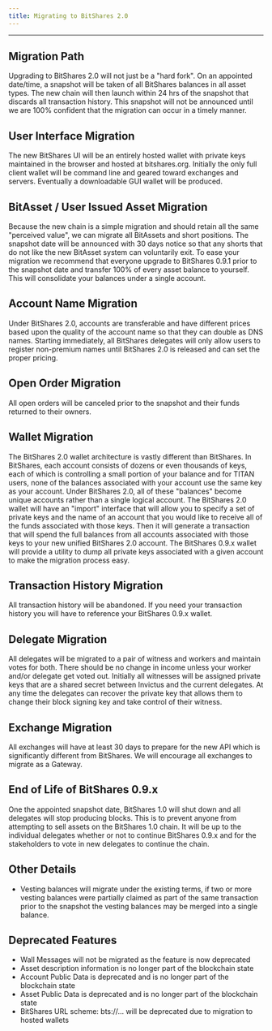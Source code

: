```yaml
---
title: Migrating to BitShares 2.0
---
```


--------

## Migration Path
<!--
(CryptoPrometheus: The first sentence was changed. For good PR, this sentence should not begin with the word "Unfortunately". Also, the "pitch fork" colloquialism, while perhaps it is cute, does not inspire confidence)
//-->
Upgrading to BitShares 2.0 will not just be a "hard fork". On an appointed date/time, a snapshot will be taken of all BitShares balances in all asset types.  The new chain will then launch within 24 hrs of the snapshot that discards all transaction history.  This snapshot will not be announced until we are 100% confident that the migration can occur in 
a timely manner.

## User Interface Migration
The new BitShares UI will be an entirely hosted wallet with private keys maintained in the browser and hosted at
bitshares.org.  Initially the only full client wallet will be command line and geared toward exchanges and servers.
Eventually a downloadable GUI wallet will be produced.

## BitAsset / User Issued Asset Migration
Because the new chain is a simple migration and should retain all the same "perceived value", we can migrate all
BitAssets and short positions.  The snapshot date will be announced with 30 days notice so that any shorts that do not
like the new BitAsset system can voluntarily exit.    To ease your migration we recommend that everyone upgrade to
BitShares 0.9.1 prior to the snapshot date and transfer 100% of every asset balance to yourself.  This will consolidate
your balances under a single account.

## Account Name Migration
Under BitShares 2.0, accounts are transferable and have different prices based upon the quality of the account name so that
they can double as DNS names.  Starting immediately, all BitShares delegates will only allow users to register non-premium names 
until BitShares 2.0 is released and can set the proper pricing.

## Open Order Migration
All open orders will be canceled prior to the snapshot and their funds returned to their owners.

## Wallet Migration
The BitShares 2.0 wallet architecture is vastly different than BitShares.  In BitShares, each account consists of dozens or
even thousands of keys, each of which is controlling a small portion of your balance and for TITAN users, none of the
balances associated with your account use the same key as your account.  Under BitShares 2.0, all of these "balances" become
unique accounts rather than a single logical account.    The BitShares 2.0 wallet will have an "import" interface that will
allow you to specify a set of private keys and the name of an account that you would like to receive all of the funds
associated with those keys.   Then it will generate a transaction that will spend the full balances from all accounts
associated with those keys to your new unified BitShares 2.0 account.    The BitShares 0.9.x wallet will provide a utility to dump
all private keys associated with a given account to make the migration process easy.

## Transaction History Migration
All transaction history will be abandoned.  If you need your transaction history you will have to reference your
BitShares 0.9.x wallet.

## Delegate Migration
All delegates will be migrated to a pair of witness and workers and maintain votes for both.  There should be no change
in income unless your worker and/or delegate get voted out.  Initially all witnesses will be assigned private keys that
are a shared secret between Invictus and the current delegates.  At any time the delegates can recover the private key
that allows them to change their block signing key and take control of their witness. 

## Exchange Migration
All exchanges will have at least 30 days to prepare for the new API which is significantly different from BitShares.  We
will encourage all exchanges to migrate as a Gateway.

## End of Life of BitShares 0.9.x
One the appointed snapshot date, BitShares 1.0 will shut down and all delegates will stop producing blocks.  This is to
prevent anyone from attempting to sell assets on the BitShares 1.0 chain.  It will be up to the individual delegates 
whether or not to continue BitShares 0.9.x and for the stakeholders to vote in new delegates to continue the chain. 

## Other Details

* Vesting balances will migrate under the existing terms, if two or more vesting balances were partially claimed
as part of the same transaction prior to the snapshot the vesting balances may be merged into a single balance.

## Deprecated Features
* Wall Messages will not be migrated as the feature is now deprecated 
* Asset description information is no longer part of the blockchain state
* Account Public Data is deprecated and is no longer part of the blockchain state
* Asset Public Data is deprecated and is no longer part of the blockchain state
* BitShares URL scheme: bts://... will be deprecated due to migration to hosted wallets
